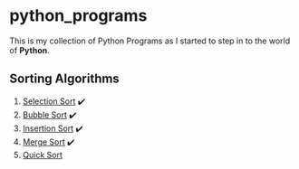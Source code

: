 # python_programs

This is my collection of Python Programs as I started to step in to the world of **Python**.<br />

## Sorting Algorithms

1. [Selection Sort](https://github.com/rohitmi0023/python_programs/blob/master/CompetitiveProgramming/SelectionSort.py) :heavy_check_mark:
2. [Bubble Sort](https://github.com/rohitmi0023/python_programs/blob/master/CompetitiveProgramming/BubbleSort.py) :heavy_check_mark:
3. [Insertion Sort](https://github.com/rohitmi0023/python_programs/blob/master/CompetitiveProgramming/insertion_sort.py) :heavy_check_mark:
4. [Merge Sort](https://github.com/rohitmi0023/python_programs/blob/master/CompetitiveProgramming/merge_sort.py) :heavy_check_mark:
5. [Quick Sort](https://github.com/rohitmi0023/python_programs/blob/master/CompetitiveProgramming/quick_sort.py)
